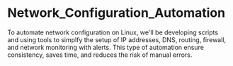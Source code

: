 # Network_Configuration_Automation
To automate network configuration on Linux, we'll be developing scripts and using tools to simplfy the setup of IP addresses, DNS, routing, firewall, and network monitoring with alerts. This type of automation ensure consistency, saves time, and reduces the risk of manual errors. 
